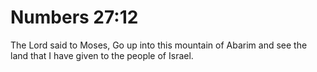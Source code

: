 # Numbers 27:12

The Lord said to Moses, Go up into this mountain of Abarim and see the land that I have given to the people of Israel.
